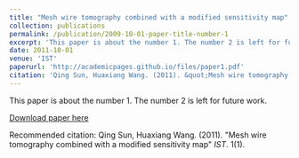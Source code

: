 ```yaml
---
title: "Mesh wire tomography combined with a modified sensitivity map"
collection: publications
permalink: /publication/2009-10-01-paper-title-number-1
excerpt: 'This paper is about the number 1. The number 2 is left for future work.'
date: 2011-10-01
venue: 'IST'
paperurl: 'http://academicpages.github.io/files/paper1.pdf'
citation: 'Qing Sun, Huaxiang Wang. (2011). &quot;Mesh wire tomography combined with a modified sensitivity map.&quot; <i>IST</i>. 1(1).'
---
```

This paper is about the number 1. The number 2 is left for future work.

[Download paper here](http://academicpages.github.io/files/paper1.pdf)

Recommended citation: Qing Sun, Huaxiang Wang. (2011). "Mesh wire tomography combined with a modified sensitivity map" <i>IST</i>. 1(1).
